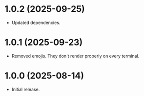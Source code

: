 # 1.0.2 (2025-09-25)
- Updated dependencies.
 
# 1.0.1 (2025-09-23)
- Removed emojis. They don't render properly on every terminal.

# 1.0.0 (2025-08-14)
- Initial release.